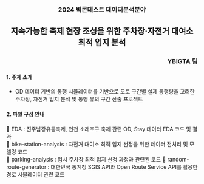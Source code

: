 <div align="center">
    <h3>2024 빅콘테스트 데이터분석분야</h3>
    <h2>지속가능한 축제 현장 조성을 위한 주차장·자전거 대여소 최적 입지 분석</h2>
</div>

<div align="right">
    <h3>YBIGTA 팀</h3>
</div>


#### 1. 주제 소개
- OD 데이터 기반의 통행 시뮬레이터를 기반으로 도로 구간별 실제 통행량을 고려한 주차장, 자전거 입지 분석 및 통행 유의 구간 산출 프로젝트

#### 2. 파일 구성 안내
📌 EDA : 진주남강유등축제, 인천 소래포구 축제 관련 OD, Stay 데이터 EDA 코드 및 결과 <br/>
📌 bike-station-analysis : 자전거 대여소 최적 입지 선정을 위한 데이터 전처리 및 모델링 코드 <br>
📌 parking-analysis : 임시 주차장 최적 입지 선정 과정과 관련된 코드
📌 random-route-generator : 대한민국 통계청 SGIS API와 Open Route Service API를 활용한 경로 시뮬레이터 관련 코드
